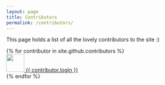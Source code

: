 ```yaml
---
layout: page
title: Contributors
permalink: /contributors/
---
```


This page holds a list of all the lovely contributors to the site :)

<section>
{% for contributor in site.github.contributors %}
    <div>
        <a target="_blank" href="{{ contributor.html_url }}">
            <img src="{{ contributor.avatar_url }}" width="48px" height="48px" /> {{ contributor.login }} 
        </a>
    </div>
{% endfor %}
</section>
